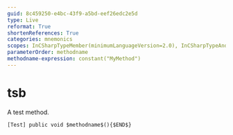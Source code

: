 ```yaml
---
guid: 8c459250-e4bc-43f9-a5bd-eef26edc2e5d
type: Live
reformat: True
shortenReferences: True
categories: mnemonics
scopes: InCSharpTypeMember(minimumLanguageVersion=2.0), InCSharpTypeAndNamespace(minimumLanguageVersion=2.0)
parameterOrder: methodname
methodname-expression: constant("MyMethod")
---
```


# tsb

A test method.

```
[Test] public void $methodname$(){$END$}
```

